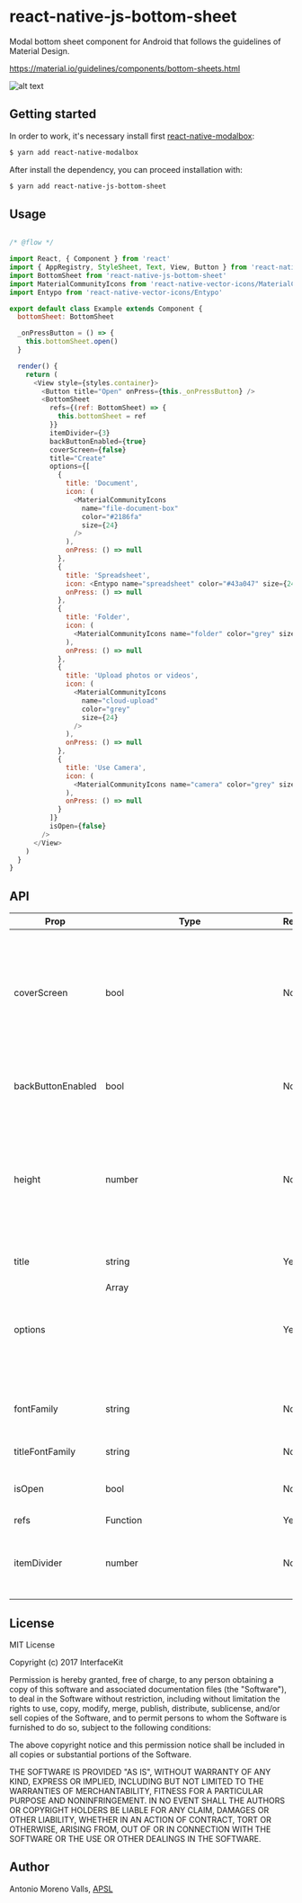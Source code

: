 # react-native-js-bottom-sheet
Modal bottom sheet component for Android that follows the guidelines of Material Design.

https://material.io/guidelines/components/bottom-sheets.html

![alt text](./example.png)

## Getting started
In order to work, it's necessary install first [react-native-modalbox](https://github.com/maxs15/react-native-modalbox):
```sh
$ yarn add react-native-modalbox
```
After install the dependency, you can proceed installation with:
```sh
$ yarn add react-native-js-bottom-sheet
```
## Usage
```js

/* @flow */

import React, { Component } from 'react'
import { AppRegistry, StyleSheet, Text, View, Button } from 'react-native'
import BottomSheet from 'react-native-js-bottom-sheet'
import MaterialCommunityIcons from 'react-native-vector-icons/MaterialCommunityIcons'
import Entypo from 'react-native-vector-icons/Entypo'

export default class Example extends Component {
  bottomSheet: BottomSheet

  _onPressButton = () => {
    this.bottomSheet.open()
  }

  render() {
    return (
      <View style={styles.container}>
        <Button title="Open" onPress={this._onPressButton} />
        <BottomSheet
          refs={(ref: BottomSheet) => {
            this.bottomSheet = ref
          }}
          itemDivider={3}
          backButtonEnabled={true}
          coverScreen={false}
          title="Create"
          options={[
            {
              title: 'Document',
              icon: (
                <MaterialCommunityIcons
                  name="file-document-box"
                  color="#2186fa"
                  size={24}
                />
              ),
              onPress: () => null
            },
            {
              title: 'Spreadsheet',
              icon: <Entypo name="spreadsheet" color="#43a047" size={24} />,
              onPress: () => null
            },
            {
              title: 'Folder',
              icon: (
                <MaterialCommunityIcons name="folder" color="grey" size={24} />
              ),
              onPress: () => null
            },
            {
              title: 'Upload photos or videos',
              icon: (
                <MaterialCommunityIcons
                  name="cloud-upload"
                  color="grey"
                  size={24}
                />
              ),
              onPress: () => null
            },
            {
              title: 'Use Camera',
              icon: (
                <MaterialCommunityIcons name="camera" color="grey" size={24} />
              ),
              onPress: () => null
            }
          ]}
          isOpen={false}
        />
      </View>
    )
  }
}
```

## API
| Prop              | Type          | Required | Description                                                                                                              |
|-------------------|---------------|----------|--------------------------------------------------------------------------------------------------------------------------|
| coverScreen       | bool          | No       | Will use RN Modal component to cover the entire screen wherever the modal is mounted in the component hierarchy          |
| backButtonEnabled | bool          | No       | Close modal when receiving back button event                                                                             |
| height            | number        | No       | Height of the container. By default it has no height, due to container grows automatically depending of list of elements |
| title             | string        | Yes      | Title displayed in top of list                                                                                           |
| options           | Array<Object> | Yes      | Array of objects to display options list                                                                                 |
| fontFamily        | string        | No       | Used to display values. By default is Roboto                                                                             |
| titleFontFamily   | string        | No       | Title font family                                                                                                        |
| isOpen            | bool          | No       | Specifies if bottom sheet is open by default                                                                             |
| refs              | Function      | Yes      |                                                                                                                          |
| itemDivider       | number        | No       | Insert an item separator below the specified item number                                                                 |

## License
MIT License

Copyright (c) 2017 InterfaceKit

Permission is hereby granted, free of charge, to any person obtaining a copy
of this software and associated documentation files (the "Software"), to deal
in the Software without restriction, including without limitation the rights
to use, copy, modify, merge, publish, distribute, sublicense, and/or sell
copies of the Software, and to permit persons to whom the Software is
furnished to do so, subject to the following conditions:

The above copyright notice and this permission notice shall be included in all
copies or substantial portions of the Software.

THE SOFTWARE IS PROVIDED "AS IS", WITHOUT WARRANTY OF ANY KIND, EXPRESS OR
IMPLIED, INCLUDING BUT NOT LIMITED TO THE WARRANTIES OF MERCHANTABILITY,
FITNESS FOR A PARTICULAR PURPOSE AND NONINFRINGEMENT. IN NO EVENT SHALL THE
AUTHORS OR COPYRIGHT HOLDERS BE LIABLE FOR ANY CLAIM, DAMAGES OR OTHER
LIABILITY, WHETHER IN AN ACTION OF CONTRACT, TORT OR OTHERWISE, ARISING FROM,
OUT OF OR IN CONNECTION WITH THE SOFTWARE OR THE USE OR OTHER DEALINGS IN THE
SOFTWARE.

## Author
Antonio Moreno Valls, [APSL](https://www.apsl.net)
